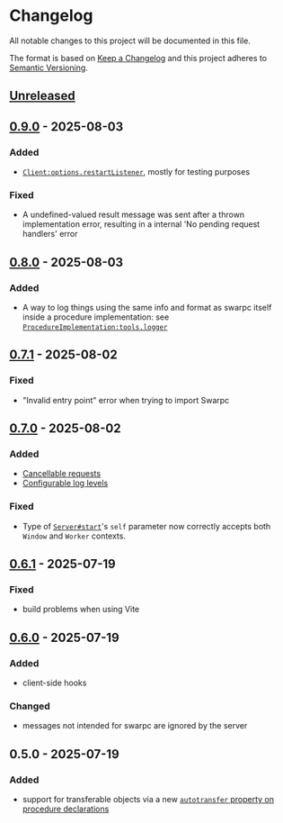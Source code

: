 # Changelog

All notable changes to this project will be documented in this file.

The format is based on [Keep a Changelog](http://keepachangelog.com/)
and this project adheres to [Semantic Versioning](http://semver.org/).

## [Unreleased]

## [0.9.0] - 2025-08-03

### Added

- [`Client:options.restartListener`](https://gwennlbh.github.io/swarpc/docs/functions/Client.html), mostly for testing purposes

### Fixed

- A undefined-valued result message was sent after a thrown implementation error, resulting in a internal 'No pending request handlers' error

## [0.8.0] - 2025-08-03

### Added

- A way to log things using the same info and format as swarpc itself inside a procedure implementation: see [`ProcedureImplementation:tools.logger`](https://gwennlbh.github.io/swarpc/docs/types/ProcedureImplementation.html#:~:text=Make%20cancellable%20requests-,logger,-:%20RequestBoundLogger)

## [0.7.1] - 2025-08-02

### Fixed

- "Invalid entry point" error when trying to import Swarpc

## [0.7.0] - 2025-08-02

### Added

- [Cancellable requests](https://gwennlbh.github.io/swarpc/docs/#make-cancelable-requests)
- [Configurable log levels](http://gwennlbh.github.io/swarpc/docs/functions/index.Client.html#:~:text=from%20the%20server-,Optionalloglevel,-?:%20%22debug%22%20%7C)

### Fixed

- Type of [`Server#start`](<https://gwennlbh.github.io/swarpc/docs/types/types.SwarpcServer.html#:~:text=%22%5BzProcedures%5D%22:%20Procedures;-,start,-(self:%20Window):%20void;>)'s `self` parameter now correctly accepts both `Window` and `Worker` contexts.

## [0.6.1] - 2025-07-19

### Fixed

- build problems when using Vite

## [0.6.0] - 2025-07-19

### Added

- client-side hooks

### Changed

- messages not intended for swarpc are ignored by the server

## 0.5.0 - 2025-07-19

### Added

- support for transferable objects via a new [`autotransfer` property on procedure declarations](https://gwennlbh.github.io/swarpc/docs/types/types.Procedure.html#autotransfer)

[Unreleased]: https://github.com/gwennlbh/swarpc/compare/v0.9.0...HEAD
[0.9.0]: https://github.com/gwennlbh/swarpc/compare/v0.8.0...v0.9.0
[0.8.0]: https://github.com/gwennlbh/swarpc/compare/v0.7.1...v0.8.0
[0.7.1]: https://github.com/gwennlbh/swarpc/compare/v0.7.0...v0.7.1
[0.7.0]: https://github.com/gwennlbh/swarpc/compare/v0.6.1...v0.7.0
[0.6.1]: https://github.com/gwennlbh/swarpc/compare/v0.6.0...v0.6.1
[0.6.0]: https://github.com/gwennlbh/swarpc/compare/v0.5.0...v0.6.0
